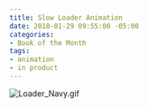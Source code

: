 ```yaml
---
title: Slow Loader Animation
date: 2018-01-29 09:55:00 -05:00
categories:
- Book of the Month
tags:
- animation
- in product
---
```


![Loader_Navy.gif](/uploads/Loader_Navy.gif)
